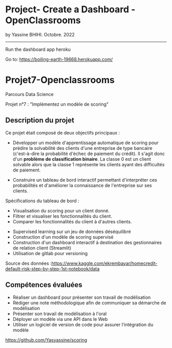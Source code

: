 # Project- Create a Dashboard - OpenClassrooms
  by Yassine BHIHI. Octobre. 2022

--------------------------------
  Run the dashboard app heroku

Go to: https://boiling-earth-19668.herokuapp.com/

# Projet7-Openclassrooms
Parcours Data Science

Projet n°7 : "Implémentez un modèle de scoring"

## Description du projet

Ce projet était composé de deux objectifs principaux :

- Développer un modèle d'apprentissage automatique de scoring pour prédire la solvabilité des clients d'une entreprise de type bancaire (c'est-à-dire la probabilité d'échec de paiement du crédit).
Il s'agit donc d'un **problème de classification binaire**. La classe 0 est un client solvable alors que la classe 1 représente les clients ayant des difficultés de paiement.

- Construire un tableau de bord interactif permettant d'interpréter ces probabilités et d'améliorer la connaissance de l'entreprise sur ses clients.

Spécifications du tableau de bord :
- Visualisation du scoring pour un client donné.
- Filtrer et visualiser les fonctionnalités du client.
- Comparer les fonctionnalités du client à d'autres clients.

* Supervised learning sur un jeu de données déséquilibré 
* Construction d'un modèle de scoring supervisé
* Construction d'un dashboard interactif à destination des gestionnaires de relation client (Streamlit)
* Utilisation de gitlab pour versioning

Source des données :https://www.kaggle.com/ekrembayar/homecredit-default-risk-step-by-step-1st-notebook/data

## Compétences évaluées
* Réaliser un dashboard pour présenter son travail de modélisation
* Rédiger une note méthodologique afin de communiquer sa démarche de modélisation
* Présenter son travail de modélisation à l'oral
* Déployer un modèle via une API dans le Web
* Utiliser un logiciel de version de code pour assurer l’intégration du modèle

https://github.com/Yasyassine/scoring
